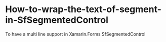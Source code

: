 # How-to-wrap-the-text-of-segment-in-SfSegmentedControl
To have a multi line support in Xamarin.Forms SfSegmentedControl
